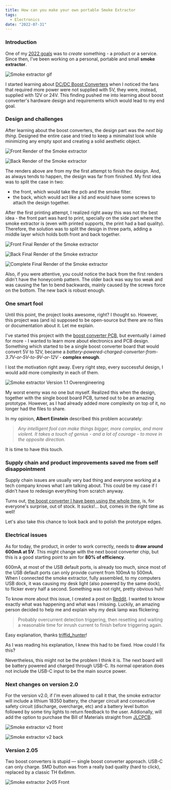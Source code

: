 ```yaml
---
title: How can you make your own portable Smoke Extractor
tags:
  - Electronics
date: "2022-07-31"
---
```


### Introduction

One of my [2022 goals](year-2021-recap.md) was to _create_ something - a product or a service. Since then, I've been working on a personal, portable and small **smoke extractor**.

![Smoke extractor gif](img/se_gif.gif)

I started learning about [DC/DC Boost Converters](boost-converter.md) when I noticed the fans that required more power were not supplied with 5V, they were, instead, supplied with 12V or 24V. This finding pushed me into learning about boost converter's hardware design and requirements which would lead to my end goal.

### Design and challenges

After learning about the boost converters, the design part was the _next big thing_. Designed the entire case and tried to keep a minimalist look while minimizing any empty spot and creating a solid aesthetic object.

![Front Render of the Smoke extractor](img/FRHvhZbXMAE5xFc.jpeg)

![Back Render of the Smoke extractor](img/FRHvhtBXIAIHwYs.jpeg)

The renders above are from my the first attempt to finish the design. And, as always tends to happen, the design was far from finished. My first idea was to split the case in two:

- the front, which would take the pcb and the smoke filter.
- the back, which would act like a lid and would have some screws to attach the design together.

After the first printing attempt, I realized right away this was not the best idea - the front part was hard to print, specially on the side part where the smoke extractor is (even with printed supports, the print had a bad quality). Therefore, the solution was to split the design in three parts, adding a middle layer which holds both front and back together.

![Front Final Render of the Smoke extractor](img/front-sep.png)

![Back Final Render of the Smoke extractor](img/back-sep.png)

![Complete Final Render of the Smoke extractor](img/complete-sep.png)

Also, if you were attentive, you could notice the back from the first renders didn't have the honeycomb pattern. The older back was way too weak and was causing the fan to bend backwards, mainly caused by the screws force on the bottom. The new back is robust enough.

### One smart fool
Until this point, the project looks awesome, right? I thought so. However, this project was (and is) supposed to be open-source but there are no files or documentation about it. Let me explain.

I've started this project with the [boost converter PCB](boost-converter.md), but eventually I aimed for more - I wanted to learn more about electronics and PCB design. Something which started to be a single boost converter board that would convert 5V to 12V, became a _battery-powered-charged-converter-from-3.7V-or-5V-to-9V-or-12V_ - **complex enough**.

I lost the motivation right away. Every right step, every successful design, I would add more complexity in each of them.

![Smoke extractor Version 1.1 Overengineering](img/smoke_extractor_1_1.png)

My worst enemy was no one but myself. Realized this when the design, together with the single boost board PCB, turned out to be an amazing prototype. However, as I had already added more complexity on top of it, no longer had the files to share.

In my opinion, **Albert Einstein** described this problem accurately:

> _Any intelligent fool can make things bigger, more complex, and more violent. It takes a touch of genius - and a lot of courage - to move in the opposite direction._

It is time to have this touch.

### Supply chain and product improvements saved me from self disappointment

Supply chain issues are usually very bad thing and everyone working at a tech company knows what I am talking about. This could be my case if I didn't have to redesign everything from scratch anyway.

Turns out, [the boost converter I have been using the whole time](https://www.digikey.se/en/products/detail/diodes-incorporated/PAM2421AECADJR/4033256), is, for everyone's surprise, out of stock. It _sucks_!... but, comes in the right time as well!

Let's also take this chance to look back and to polish the prototype edges.

### Electrical issues

As for today, the product, in order to work correctly, needs to **draw around 600mA at 5V**. This might change with the next boost converter chip, but this is a good starting point to aim for **80% of efficiency**.

600mA, at most of the USB default ports, is already too much, since most of the USB default ports can only provide current from 100mA to 500mA. When I connected the smoke extractor, fully assembled, to my computers USB dock, it was causing my desk light (also powered by the same dock), to flicker every half a second. Something was not right, pretty obvious huh!

To know more about this issue, I created a post on [Reddit](https://www.reddit.com/r/AskElectronics/comments/vs3w11/question_about_current_draw_from_usb_hub_and/). I wanted to know exactly what was happening and what was I missing. Luckily, an amazing person decided to help me and explain why my desk lamp was flickering:

> Probably overcurrent detection triggering, then resetting and waiting a reasonable time for inrush current to finish before triggering again.

Easy explanation, thanks [triffid_hunter](https://www.reddit.com/user/triffid_hunter/)!

As I was reading his explanation, I knew this had to be fixed. How could I fix this?

Nevertheless, this might not be the problem I think it is. The next board will be battery powered and charged through USB-C. Its normal operation does not include the USB-C input to be the main source power.

<!-- ### USB Battery Charging Specification

In short, these are the differences:

- **SDP (Standard Downstream Port)**: the _usual_ type of USB port in your computer. Outputs 100mA (when not configured) to 500mA (when configured).
- **CDP (Charging Downstream Port)**: also used in some computers but more advanced than SDP. Able to output more than 500mA.
- **DCP (Dedicated Charging Port)**: not capable to enumerate (no data). Used normally in wall-chargers. Able to output more 500mA.

As seen above, **only the CDP and the DCP type match the project current requirements**. Therefore, the next step is to find how to identify these types and distinguish them from the SDP.

**This is what we need now**:

(For non USB-C)

- The portable device **D+ line** should be able to **output between 0.5 and 0.7V** to the dedicated charging port. Use a voltage divider with the USB power input as the supply.

![D+ voltage dividir output](img/se_dplus_vd.jpg)

- The portable device **D- line** should be able to **sink between 25 to 175$ \mu $A**. Use a 47k resistor on the comparator inverting terminal.

![D- 47k pull down resistor](img/se_dminus_comparator.jpg)

- A [comparator](https://www.diodes.com/assets/Datasheets/LMV331_393.pdf) with a pull-up resistor on the output, to grant a logic behaviour. Use a 4.7k resistor.

![Non USB-C Comparator](img/se_nonusbc_comparator.jpg)

How to indentidy the **Dedicated Charging Port**:

![How to identify DCP](img/bcs_dcp.png)

If the input voltage at the non-inverting terminal of the comparator is higher the the reference voltage (let's aim for 0.4V, since D+ line outputs 0.5 to 0.7V), then the comparator will output 5V. If this happens, we know the **portable device is not connected to a SDP**.

(For USB-C)

- One comparator (one for each **CC line**) with a pull-up resistor on the output, with the same goal as the previous one. Use a 4.7k resistor.

![CC Pin voltage ranges](img/se_cc_comparator.jpg)

For USB-C we need to check both lines - **CC1** and **CC2**. They both need a 5.1k resistor connected to ground as usual.

![CC Pin voltage ranges](img/se_5k1_resistor.jpg)

CC Pin voltage ranges:

![CC Pin voltage ranges](img/USB-C-type-charging.png)

If the input voltage at the non-inverting terminal of the comparator is higher the the reference voltage (let's aim for 0.7V, since above this threshold, the port is capable of drawing 1.5A), then the comparator will output 5V. If this happens, we know the **portable device is not connected to a SDP**.


(For both)

- **Three diodes** to create a **OR logic circuit** in regard of the output of each of the comparators.
- One **[5V logic MOSFET](https://www.diodes.com/assets/Datasheets/ZXMN3F30FH.pdf)** that is connected with the OR diode circuit to its the gate.

If you are interested to know more, to check the design schematics or to contribute for the project, you can always check the [project's repository in Github](https://github.com/nguterresn/smoke-extractor/tree/master/pcb/smoke_extractorV1_1).

### Issues with version 1.1 and fixes for the version 1.2

Once I got the version 1.1 PCB in the mail, I noticed two things:

- I ordered the wrong size of comparators ([SOT-25](https://www.torexsemi.com/file/SOT-25/SOT-25-pkg.pdf) instead of SOT-753).
- The power switch circuit based on the n-channel MOSFET was entirely wrong.

Since I already ordered the comparators, I changed the footprint of them to fit into the SOT-25 package.

To fix the power switch circuit, I changed the previous circuit to the following:

![Fixed power switch circuit using the n-channel mosfet](img/smoke-extractor-power-switch.jpg)

The fix is based on the [same approach as powering a motor using a MOSFET](https://www.nexperia.com/applications/interactive-app-notes/IAN50004_using-power-MOSFETs-in-DC-motor-control-applications.html).

### Nothing is always as we imagine

When I received this last version, 1.2, I've noticed my understading about the USB battery specifications was still very light and limited. To check whether the device was connected to a DCP or a CDP, I measured the voltage at D+, D-, CC1 and CC2 from a cable (USB-A to USB-C) from USB charging hub. These are the results:

- *D+*: 0.617V
- *D-*: 0V

D+ is, indeed, according to what I've expected (from 0.5 to 0.7V), but D- is completely wrong. D- should have been close to the D+ voltage.
I opened the `Battery Charging Specifications` again just to realize: the board has no battery (yet), so this document is not even meant for this kind of application.
And again - just as any other human being - I'm over thinking. If the future goal is to eventually add a battery to power the circuit, why not add it already, use a specific manufacturer battery charging chip that handles all these previous cases? -->

### Next changes on version 2.0

For the version v2.0, if I'm even allowed to call it that, the smoke extractor will include a lithium 18350 battery, the charger circuit and consecutive safety circuit (discharge, overcharge, etc) and a battery level button followed by some tiny lights to return feedback to the user.
Addionally, will add the option to purchase the Bill of Materials straight from [JLCPCB](https://jlcpcb.com/parts).

![Smoke extractor v2 front](img/smokeextractorv2.jpg)


![Smoke extractor v2 back](img/smokeextracotrv2back.jpg)

### Version 2.05

Two boost converters is stupid — single boost converter approach. USB-C can only charge. SMD button was from a really bad quality (hard to click), replaced by a classic TH 6x6mm.

![Smoke extractor 2v05 Front](SE_2v05.jpg)
